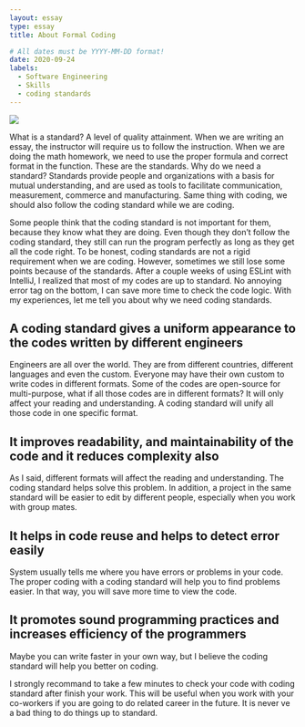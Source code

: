 ```yaml
---
layout: essay
type: essay
title: About Formal Coding

# All dates must be YYYY-MM-DD format!
date: 2020-09-24
labels:
  - Software Engineering
  - Skills
  - coding standards
---
```


<img class="ui image" src="{{ site.baseurl }}/images/coding.png">

  What is a standard? A level of quality attainment. When we are writing an essay, the instructor will require us to follow the instruction. When we are doing the math homework, we need to use the proper formula and correct format in the function. These are the standards. Why do we need a standard? Standards provide people and organizations with a basis for mutual understanding, and are used as tools to facilitate communication, measurement, commerce and manufacturing. Same thing with coding, we should also follow the coding standard while we are coding. 
   
  Some people think that the coding standard is not important for them, because they know what they are doing. Even though they don’t follow the coding standard, they still can run the program perfectly as long as they get all the code right. To be honest, coding standards are not a rigid requirement when we are coding. However, sometimes we still lose some points because of the standards. After a couple weeks of using ESLint with IntelliJ, I realized that most of my codes are up to standard. No annoying error tag on the bottom, I can save more time to check the code logic. With my experiences, let me tell you about why we need coding standards.
   
## A coding standard gives a uniform appearance to the codes written by different engineers
  Engineers are all over the world. They are from different countries, different languages and even the custom. Everyone may have their own custom to write codes in different formats. Some of the codes are open-source for multi-purpose, what if all those codes are in different formats? It will only affect your reading and understanding. A coding standard will unify all those code in one specific format. 
   
## It improves readability, and maintainability of the code and it reduces complexity also
  As I said, different formats will affect the reading and understanding. The coding standard helps solve this problem. In addition, a project in the same standard will be easier to edit by different people, especially when you work with group mates.
   
## It helps in code reuse and helps to detect error easily
  System usually tells me where you have errors or problems in your code. The proper coding with a coding standard will help you to find problems easier. In that way, you will save more time to view the code.
   
## It promotes sound programming practices and increases efficiency of the programmers
  Maybe you can write faster in your own way, but I believe the coding standard will help you better on coding.
   
 I strongly recommand to take a few minutes to check your code with coding standard after finish your work. This will be useful when you work with your co-workers if you are going to do related career in the future. It is never ve a bad thing to do things up to standard. 

